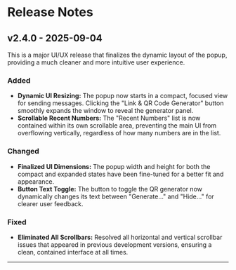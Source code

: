 # Release Notes

## v2.4.0 - 2025-09-04

This is a major UI/UX release that finalizes the dynamic layout of the popup, providing a much cleaner and more intuitive user experience.

### Added
* **Dynamic UI Resizing:** The popup now starts in a compact, focused view for sending messages. Clicking the "Link & QR Code Generator" button smoothly expands the window to reveal the generator panel.
* **Scrollable Recent Numbers:** The "Recent Numbers" list is now contained within its own scrollable area, preventing the main UI from overflowing vertically, regardless of how many numbers are in the list.

### Changed
* **Finalized UI Dimensions:** The popup width and height for both the compact and expanded states have been fine-tuned for a better fit and appearance.
* **Button Text Toggle:** The button to toggle the QR generator now dynamically changes its text between "Generate..." and "Hide..." for clearer user feedback.

### Fixed
* **Eliminated All Scrollbars:** Resolved all horizontal and vertical scrollbar issues that appeared in previous development versions, ensuring a clean, contained interface at all times.

---
